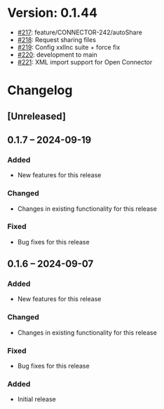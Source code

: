 # Version: 0.1.44

* [#217](https://github.com/ConductionNL/openconnector/pull/217): feature/CONNECTOR-242/autoShare
* [#218](https://github.com/ConductionNL/openconnector/pull/218): Request sharing files
* [#219](https://github.com/ConductionNL/openconnector/pull/219): Config xxllnc suite + force fix
* [#220](https://github.com/ConductionNL/openconnector/pull/220): development to main
* [#221](https://github.com/ConductionNL/openconnector/pull/221): XML import support for Open Connector


# Changelog

## [Unreleased]
## 0.1.7 – 2024-09-19
### Added
- New features for this release

### Changed
- Changes in existing functionality for this release

### Fixed
- Bug fixes for this release

## 0.1.6 – 2024-09-07
### Added
- New features for this release

### Changed
- Changes in existing functionality for this release

### Fixed
- Bug fixes for this release

### Added
- Initial release

